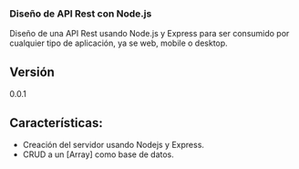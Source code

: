 ### Diseño de API Rest con Node.js

Diseño de una API Rest usando Node.js y Express para ser consumido por cualquier tipo de aplicación, ya se web, mobile o desktop.

## Versión
0.0.1

## Características:

- Creación del servidor usando Nodejs y Express.
- CRUD a un [Array] como base de datos.
